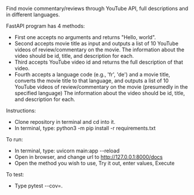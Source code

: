 Find movie commentary/reviews through YouTube API, full descriptions and in different languages.

FastAPI program has 4 methods:
* First one accepts no arguments and returns "Hello, world".
* Second accepts movie title as input and outputs a list of 10 YouTube videos of review/commentary on the movie.
 The information about the video should be id, title, and description for each.
* Third accepts YouTube video id and returns the full description of that video.
* Fourth accepts a language code (e.g., 'fr', 'de') and a movie title, converts the movie title to that language,
 and outputs a list of 10 YouTube videos of review/commentary on the movie (presumedly in the specified language)
 The information about the video should be id, title, and description for each.


Instructions:
* Clone repository in terminal and cd into it.
* In terminal, type: python3 -m pip install -r requirements.txt

To run:
* In terminal, type: uvicorn main:app --reload
* Open in browser, and change url to http://127.0.0.1:8000/docs
* Open the method you wish to use, Try it out, enter values, Execute

To test:
* Type pytest --cov=.